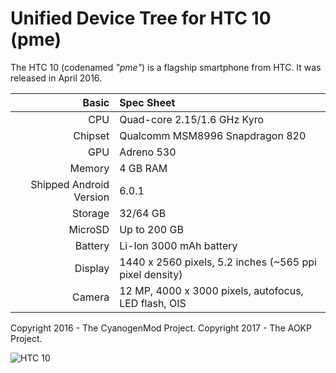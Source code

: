 Unified Device Tree for HTC 10 (pme)
===========================================

The HTC 10 (codenamed _"pme"_) is a flagship smartphone from HTC.
It was released in April 2016.

Basic   | Spec Sheet
-------:|:-------------------------
CPU     | Quad-core 2.15/1.6 GHz Kyro
Chipset | Qualcomm MSM8996 Snapdragon 820
GPU     | Adreno 530
Memory  | 4 GB RAM
Shipped Android Version | 6.0.1
Storage | 32/64 GB
MicroSD | Up to 200 GB
Battery | Li-Ion 3000 mAh battery
Display | 1440 x 2560 pixels, 5.2 inches (~565 ppi pixel density)
Camera  | 12 MP, 4000 x 3000 pixels, autofocus, LED flash, OIS

Copyright 2016 - The CyanogenMod Project.
Copyright 2017 - The AOKP Project.

![HTC 10](http://cdn2.gsmarena.com/vv/pics/htc/htc-10-5.jpg "HTC 10")
